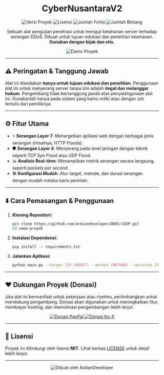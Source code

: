 <h1 align="center">CyberNusantaraV2</h1>

<p align="center">
  <img src="https://img.shields.io/badge/Versi-1.2.0-blue?style=flat-square" alt="Versi Proyek" />
  <img src="https://img.shields.io/github/license/ardiandeveloper/repo?style=flat-square" alt="Lisensi" />
  <img src="https://img.shields.io/github/forks/ardiandeveloper/repo?style=flat-square" alt="Jumlah Forks" />
  <img src="https://img.shields.io/github/stars/ardiandeveloper/repo?style=flat-square" alt="Jumlah Bintang" />
</p>

<p align="center">Sebuah alat pengujian penetrasi untuk menguji ketahanan server terhadap serangan DDoS. Dibuat untuk tujuan edukasi dan penelitian keamanan. <strong>Gunakan dengan bijak dan etis.</strong></p>

<p align="center">
  <img src="URL_gambar_atau_GIF_yang_representatif.gif" alt="Demo Proyek" />
</p>

---

## ⚠️ Peringatan & Tanggung Jawab

Alat ini disediakan **hanya untuk tujuan edukasi dan penelitian**. Penggunaan alat ini untuk menyerang server tanpa izin adalah **ilegal dan melanggar hukum**. Pengembang tidak bertanggung jawab atas penyalahgunaan alat ini. Gunakanlah hanya pada sistem yang kamu miliki atau dengan izin tertulis dari pemiliknya.

---

## ⚙️ Fitur Utama

-   ⚡️ **Serangan Layer 7**: Menargetkan aplikasi web dengan berbagai jenis serangan (misalnya, HTTP Floods).
-   🛡️ **Serangan Layer 4**: Menyerang pada level jaringan dengan teknik seperti TCP Syn Flood atau UDP Flood.
-   📊 **Analisis Real-time**: Menampilkan metrik serangan secara langsung, seperti *packets per second*.
-   🛠️ **Konfigurasi Mudah**: Atur target, metode, dan durasi serangan dengan mudah melalui baris perintah.

---

## ⬇️ Cara Pemasangan & Penggunaan

1.  **Kloning Repositori:**
    ```bash
    git clone https://github.com/ardiandeveloper/DDOS-V2UP.git
    cd nama-proyek
    ```
2.  **Instalasi Dependensi:**
    ```bash
    pip install -r requirements.txt
    ```
3.  **Jalankan Aplikasi:**
    ```bash
    python main.py --target [IP_TARGET] --method [METHOD] --duration [DETIK]
    ```

---

## ❤️ Dukungan Proyek (Donasi)

Jika alat ini bermanfaat untuk pekerjaan atau risetmu, pertimbangkan untuk mendukung pengembang. Donasi akan digunakan untuk meningkatkan fitur, membayar hosting, dan memotivasi pengembangan lebih lanjut.

<p align="center">
  <a href="URL_link_donasi_PayPal">
    <img src="https://img.shields.io/badge/Donate-PayPal-blue?style=for-the-badge&logo=paypal" alt="Donasi PayPal" />
  </a>
  <a href="URL_link_donasi_Ko-fi">
    <img src="https://img.shields.io/badge/Donate-Ko--fi-red?style=for-the-badge&logo=ko-fi" alt="Donasi Ko-fi" />
  </a>
</p>

---

## 📄 Lisensi

Proyek ini dilindungi oleh lisensi **MIT**. Lihat berkas [LICENSE](LICENSE) untuk detail lebih lanjut.

---

<p align="center">
  <img src="https://img.shields.io/badge/Dibuat_dengan_❤️_oleh-ArdianDeveloper-2a1c62?style=for-the-badge&logo=github&logoColor=white" alt="Dibuat oleh ArdianDeveloper" />
</p>
